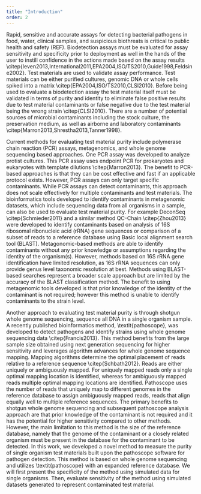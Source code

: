 ```yaml
---
title: "Introduction"
order: 2
---
```

Rapid, sensitive and accurate assays for detecting bacterial pathogens in food, water, clinical samples, and  suspicious biothreats is critical to public health and safety (REF).  Biodetection assays must be evaluated for assay sensitivity and specificity prior to deployment as well in the hands of the user to instill confidence in the actions made based on the assay results \citep{Ieven2013,International2011,EPA2004,ISO/TS2010,Guide1998,Feldsine2002}.  Test materials are used to validate assay performance.  Test materials can be either purified cultures, genomic DNA or whole cells spiked into a matrix \citep{EPA2004,ISO/TS2010,CLSI2010}.  Before being used to evaluate a biodetection assay the test material itself must be validated in terms of purity and identity to eliminate false positive results due to test material contaminants or false negative due to the test material being the wrong strain \citep{CLSI2010}.  There are a number of potential sources of microbial contaminants  including the stock culture, the preservation medium, as well as airborne and laboratory contaminants \citep{Marron2013,Shrestha2013,Tanner1998}.   
 
Current methods for evaluating test material purity include polymerase chain reaction (PCR) assays, metagenomics, and whole genome sequencing based approaches.  One PCR assay was developed to analyze protist cultures.  This PCR assay uses endpoint PCR for prokaryotes and eukaryotes with template dilutions \citep{Marron2013}.  The benefit to PCR-based approaches is that they can be cost effective and fast if an applicable protocol exists.   However, PCR assays can only target specific contaminants.  While PCR assays can detect contaminants, this approach does not scale effectively for multiple contaminants and test materials. The bioinformatics tools developed to identify contaminants in metagenomic datasets, which include sequencing data from all organisms in a sample, can also be used to evaluate test material purity.  For example DeconSeq \citep{Schmieder2011} and a similar method QC-Chain \citep{Zhou2013} were developed to identify contaminants based on analysis of 16S ribosomal ribonucleic acid (rRNA) gene sequences or comparison of a subset of reads to a reference database using Basic local alignment search tool (BLAST).  Metagonomic-based methods are able to identify contaminants without any prior knowledge or assumptions regarding the identity of the organism(s).  However, methods based on 16S rRNA gene identification have limited resolution, as 16S rRNA sequences can only provide genus level taxonomic resolution at best.  Methods using BLAST-based searches represent a broader scale approach but are limited by the accuracy of the BLAST classification method.   The benefit to using metagenomic tools developed is that prior knowledge of the identity of the contaminant is not required; however this method is unable to identify contaminants to the strain level.   

Another approach to evaluating test material purity is through shotgun whole genome sequencing, sequence all DNA in a single organism sample.  A recently published bioinformatics method, \textit{pathoscope}, was developed to detect pathogens and identify strains using whole genome sequencing data \citep{Francis2013}.  This method benefits from the large sample size obtained using next generation sequencing for higher sensitivity and leverages algorithm advances for whole genome sequence mapping.  Mapping algorithms determine the optimal placement of reads relative to a reference sequence \citep{Schbath2012}.  Reads are either uniquely or ambiguously mapped.  For uniquely mapped reads only a single optimal mapping location is identified, whereas for ambiguously mapped reads multiple optimal mapping locations are identified.  Pathoscope uses the number of reads that uniquely map to different genomes in the reference database to assign ambiguously mapped reads, reads that align equally well to multiple reference sequences.  The primary benefits to shotgun whole genome sequencing and subsequent pathoscope analysis approach are that prior knowledge of the contaminant is not required and it has the potential for higher sensitivity compared to other methods.  However, the main limitation to this method is the size of the reference database, namely that the genome of the contaminant or a closely related organism must be present in the database for the contaminant to be detected.  In this work, we developed a novel method to measure the purity of single organism test materials built upon the pathoscope software for pathogen detection.  This method is based on whole genome sequencing and utilizes \textit{pathoscope} with an expanded reference database.  We will first present the specificity of the method using simulated data for single organisms.  Then, evaluate sensitivity of the method using simulated datasets generated to represent contaminated test material.  